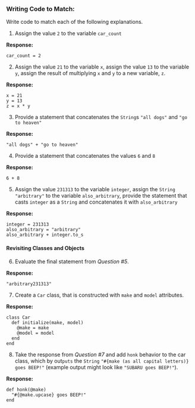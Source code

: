 ### Writing Code to Match:

Write code to match each of the following explanations.

1) Assign the value `2` to the variable `car_count`

**Response:**

```
car_count = 2
```

2) Assign the value `21` to the variable `x`, assign the value `13` to the variable `y`, assign the result of multiplying `x` and `y` to a new variable, `z`.

**Response:**

```
x = 21
y = 13
z = x * y
```

3) Provide a statement that concatenates the `String`s `"all dogs"` and `"go to heaven"`

**Response:**

```
"all dogs" + "go to heaven"
```

4) Provide a statement that concatenates the values `6` and `8`

**Response:**

```
6 + 8
```

5) Assign the value `231313` to the variable `integer`, assign the `String` `"arbitrary"` to the variable `also_arbitrary`, provide the statement that casts `integer` as a `String` and concatenates it with `also_arbitrary`

**Response:**

```
integer = 231313
also_arbitrary = "arbitrary"
also_arbitrary + integer.to_s
```

#### Revisiting Classes and Objects

6) Evaluate the final statement from *Question #5*.

**Response:**

```
"arbitrary231313"
```

7) Create a `Car` class, that is constructed with `make` and `model` attributes.

**Response:**

```
class Car
  def initialize(make, model)
    @make = make
    @model = model
  end
end
```

8) Take the response from *Question #7* and add `honk` behavior to the car class, which by out`puts` the `String` `"#{make (as all capital letters)} goes BEEP!"` (example output might look like `"SUBARU goes BEEP!"`).

**Response:**

```
def honk(@make)
  "#{@make.upcase} goes BEEP!"
end
```

